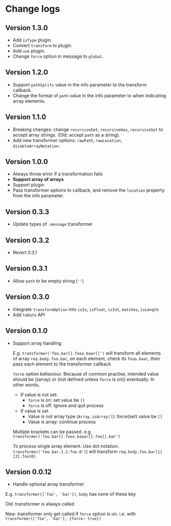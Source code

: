 # Change logs

## Version 1.3.0
- Add `isType` plugin.
- Convert `transform` to plugin.
- Add `use` plugin.
- Change `force` option in message to `global`.

## Version 1.2.0
- Support `pathSplits` value in the info parameter to the transform callback.
- Change the format of `path` value in the info parameter to when indicating array elements.

## Version 1.1.0
- Breaking changes: change `recursiveGet`, `recursiveHas`, `recursiveSet` to accept array strings. (Old: accept `path` as a string).
- Add new transformer options: `rawPath`, `rawLocation`, `disableArrayNotation`.

## Version 1.0.0
- Always throw error if a transformation fails
- **Support array of arrays**
- Support plugin
- Pass transformer options to callback, and remove the `location` property from the info parameter.

## Version 0.3.3
- Update types of `.message` transformer

## Version 0.3.2
- Revert 0.3.1

## Version 0.3.1
- Allow `path` to be empty string (`''`)

## Version 0.3.0
- Integrate `transformOption` into `isIn`, `isFloat`, `isInt`, `matches`, `isLength`
- Add `toDate` API

## Version 0.1.0

- Support array handling

    E.g. `transformer('foo.bar[].fooo.baar[]')` will transform all elements of array `req.body.foo.bar`, on each element, check its `fooo.baar`, then pass each element to the transformer callback

    `force` option behaviour. Because of common practise, intended value should be ((array) or (not defined unless `force` is on)) eventually. In other words,

    + If value is not set:
      * `force` is on: set value be `[]`
      * `force` is off. Ignore and quit process
    + If value is set
      * Value is not array type (`Array.isArray()`): force(set) value be `[]`
      * Value is array: continue process

    Multiple brackets can be passed. e.g. `transformer('foo.bar[].fooo.baaar[].foo[].bar')`

    To process single array element. Use dot notation. `transformer('foo.bar.1.2.foo.0')`) will transform `req.body.foo.bar[1][2].foo[0]`

## Version 0.0.12

- Handle optional array transformer

E.g. `transformer(['foo', 'bar'])`, `body` has none of these key

Old: transformer is always called

New: transformer only get called if `force` option is on. i.e. with `transformer(['foo', 'bar'], {force: true})`
